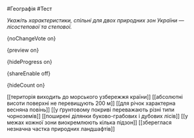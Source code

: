 #Географія #Тест

*Укажіть характеристики, спільні для двох природних зон України — лісостепової та степової.*

{noChangeVote on}

{preview on}

{hideProgress on}

{shareEnable off}

{hideCount on}

[[територія виходить до морського узбережжя країни]]
[[абсолютні висоти поверхні не перевищують 200 м]]
[[для річок характерна весняна повінь]]
[[у ґрунтовому покриві переважають різні типи чорноземів]]
[[поширені ділянки буково-грабових і дубових лісів]]
[[у межах кожної зони виокремлюють кілька підзон]]
[[збереглася незначна частка природних ландшафтів]]
